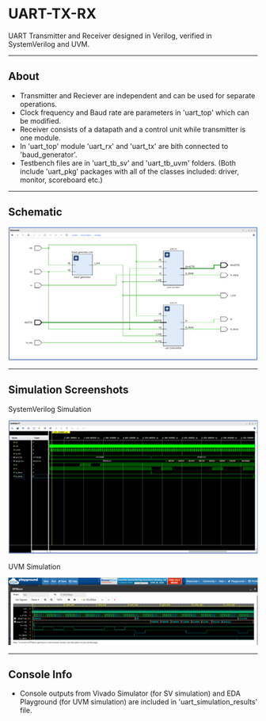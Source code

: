 # UART-TX-RX
UART Transmitter and Receiver designed in Verilog, verified in SystemVerilog and UVM.

---
## About
- Transmitter and Reciever are independent and can be used for separate operations.
- Clock frequency and Baud rate are parameters in 'uart_top' which can be modified.
- Receiver consists of a datapath and a control unit while transmitter is one module.
- In 'uart_top' module 'uart_rx' and 'uart_tx' are bith connected to 'baud_generator'.
- Testbench files are in 'uart_tb_sv' and 'uart_tb_uvm' folders. (Both include 'uart_pkg' packages
with all of the classes included: driver, monitor, scoreboard etc.)

---
## Schematic
<div align="center"> <img src="/uart_design/schematic.png"> </div>

---
## Simulation Screenshots
SystemVerilog Simulation
<div align="center"> <img src="/uart_simulation_results/sv_tb_results/sv_vivado_waveforms.png"> </div>

UVM Simulation
<div align="center"> <img src="/uart_simulation_results/uvm_tb_results/uvm_eda_waveforms.png"> </div> 

---
## Console Info
- Console outputs from Vivado Simulator (for SV simulation) and EDA Playground (for UVM simulation)
are included in 'uart_simulation_results' file.
